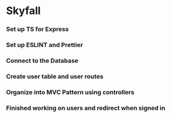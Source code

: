 # Skyfall

### Set up TS for Express
### Set up ESLINT and Prettier
### Connect to the Database
### Create user table and user routes
### Organize into MVC Pattern using controllers
### Finished working on users and redirect when signed in
### 
